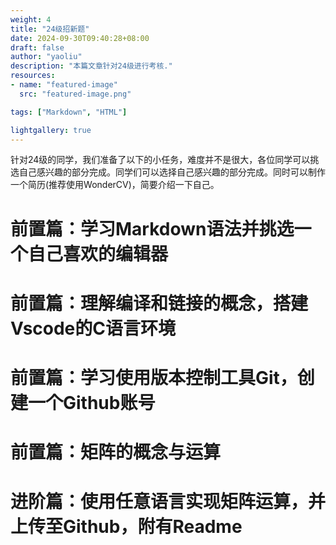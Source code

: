 ```yaml
---
weight: 4
title: "24级招新题"
date: 2024-09-30T09:40:28+08:00
draft: false
author: "yaoliu"
description: "本篇文章针对24级进行考核."
resources:
- name: "featured-image"
  src: "featured-image.png"

tags: ["Markdown", "HTML"]

lightgallery: true
---
```


针对24级的同学，我们准备了以下的小任务，难度并不是很大，各位同学可以挑选自己感兴趣的部分完成。同学们可以选择自己感兴趣的部分完成。同时可以制作一个简历(推荐使用WonderCV)，简要介绍一下自己。

<!--more-->

# 前置篇：学习Markdown语法并挑选一个自己喜欢的编辑器

# 前置篇：理解编译和链接的概念，搭建Vscode的C语言环境

# 前置篇：学习使用版本控制工具Git，创建一个Github账号

# 前置篇：矩阵的概念与运算

# 进阶篇：使用任意语言实现矩阵运算，并上传至Github，附有Readme